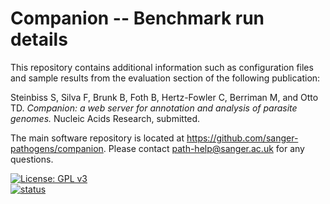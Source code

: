 # Companion -- Benchmark run details  
This repository contains additional information such as configuration files and sample results from the evaluation section of the following publication:

Steinbiss S, Silva F, Brunk B, Foth B, Hertz-Fowler C, Berriman M, and Otto TD. 
*Companion: a web server for annotation and analysis of parasite genomes.*
Nucleic Acids Research, submitted.

The main software repository is located at https://github.com/sanger-pathogens/companion.
Please contact path-help@sanger.ac.uk for any questions. 

[![License: GPL v3](https://img.shields.io/badge/License-GPL%20v3-brightgreen.svg)](https://github.com/sanger-pathogens/companion-publication/blob/master/LICENSE)   
[![status](https://img.shields.io/badge/NAR-10.1093%2Fnar.gkw292-brightgreen.svg)](https://doi.org/10.1093/nar/gkw292)   

